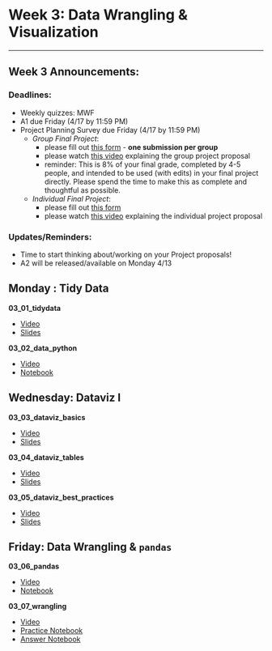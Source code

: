 # Week 3: Data Wrangling & Visualization
---

## Week 3 Announcements: 

### Deadlines:

- Weekly quizzes: MWF
- A1 due Friday (4/17 by 11:59 PM)
- Project Planning Survey due Friday (4/17 by 11:59 PM)
	- *Group Final Project*:
		- please fill out [this form](https://docs.google.com/forms/d/e/1FAIpQLSeMqD8PEVL79M0haWGeQDmmIoiUg9zV5DxBkeoZemKreL5RMA/viewform?usp=sf_link) - **one submission per group**
		- please watch [this video](https://youtu.be/rri-kVr49i0) explaining the group project proposal
		- reminder: This is 8% of your final grade, completed by 4-5 people, and intended to be used (with edits) in your final project directly. Please spend the time to make this as complete and thoughtful as possible.
	- *Individual Final Project*: 
		- please fill out [this form](https://docs.google.com/forms/d/e/1FAIpQLSfBrgJXkSletMd6nr-S47tk_1Cuyxki0j9gLwfvn7UB2OHd6w/viewform?usp=sf_link)
		- please watch [this video](https://youtu.be/9uwYizsIn1I) explaining the individual project proposal

### Updates/Reminders:

- Time to start thinking about/working on your Project proposals!
- A2 will be released/available on Monday 4/13
	
	

## Monday : Tidy Data

**03_01_tidydata**
- [Video](https://youtu.be/Uq5kr-KhR0w)
- [Slides](https://github.com/COGS108/Lectures-Sp20/tree/master/03_wrangling/03_01_tidydata.pdf)

**03_02_data_python**
- [Video](https://youtu.be/4jKzrN0DNMM)
- [Notebook](https://github.com/COGS108/Lectures-Sp20/tree/master/03_wrangling/03_02_data_python.ipynb)


## Wednesday: Dataviz I

**03_03_dataviz_basics**
- [Video](https://youtu.be/Bfsq8TGRlJ8)
- [Slides](https://github.com/COGS108/Lectures-Sp20/tree/master/03_wrangling/03_03_dataviz_basics.pdf)


**03_04_dataviz_tables**
- [Video](https://youtu.be/sGIjjS4Aujw)
- [Slides](https://github.com/COGS108/Lectures-Sp20/tree/master/03_wrangling/3_04_dataviz_tables.pdf)


**03_05_dataviz_best_practices**
- [Video](https://youtu.be/fLJnACb5Q_M)
- [Slides](https://github.com/COGS108/Lectures-Sp20/tree/master/03_wrangling/03_05_dataviz_best_practices.pdf)



## Friday: Data Wrangling & `pandas`

**03_06_pandas**
- [Video](https://youtu.be/xLRw6guZUl8)
- [Notebook](https://github.com/COGS108/Lectures-Sp20/tree/master/03_wrangling/03_06_pandas.ipynb)

**03_07_wrangling**
- [Video](https://youtu.be/36qyz4dC14c)
- [Practice Notebook](https://github.com/COGS108/Lectures-Sp20/tree/master/03_wrangling/03_07_wrangling.ipynb)
- [Answer Notebook](https://github.com/COGS108/Lectures-Sp20/tree/master/03_wrangling/03_07_wrangling_ans.ipynb)

